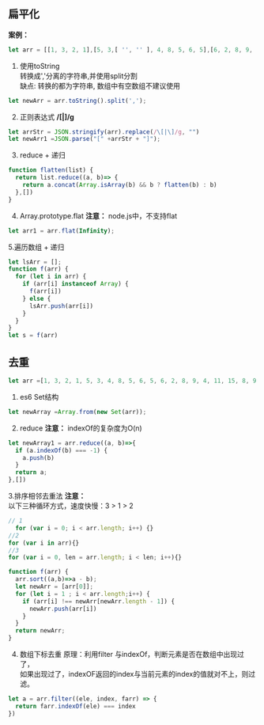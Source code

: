 ## 扁平化
**案例：**
```javascript
let arr = [[1, 3, 2, 1],[5, 3,[ '', '' ], 4, 8, 5, 6, 5],[6, 2, 8, 9, [4, 11, 15, 8, 9, 12, [12, 13, [10], 14]]], 16];
```
1. 使用toString  
转换成','分离的字符串,并使用split分割  
缺点: 转换的都为字符串, 数组中有空数组不建议使用
```javascript
let newArr = arr.toString().split(',');
```
2. 正则表达式
**/\[|\]/g**
```javascript
let arrStr = JSON.stringify(arr).replace(/\[|\]/g, "")
let newArr1 =JSON.parse("[" +arrStr + "]");
```
3. reduce + 递归
```javascript
function flatten(list) {
  return list.reduce((a, b)=> {
    return a.concat(Array.isArray(b) && b ? flatten(b) : b)
  },[])
}
```
4. Array.prototype.flat
**注意：**  node.js中，不支持flat
```javascript
let arr1 = arr.flat(Infinity);
```

5.遍历数组 + 递归
```javascript
let lsArr = [];
function f(arr) {
  for (let i in arr) {
    if (arr[i] instanceof Array) {
      f(arr[i])
    } else {
      lsArr.push(arr[i])
    }
  }
}
let s = f(arr)
```


## 去重
```javascript
let arr =[1, 3, 2, 1, 5, 3, 4, 8, 5, 6, 5, 6, 2, 8, 9, 4, 11, 15, 8, 9, 12, 12, 13, 10, 14, 16]
```
1. es6 Set结构
```javascript
let newArray =Array.from(new Set(arr));
```
2. reduce
**注意：** indexOf的复杂度为O(n)
```javascript
let newArray1 = arr.reduce((a, b)=>{
  if (a.indexOf(b) === -1) {
    a.push(b)
  }
  return a;
},[])
```

3.排序相邻去重法
**注意：**  
以下三种循环方式，速度快慢：3 > 1 > 2
```javascript
// 1
  for (var i = 0; i < arr.length; i++) {}
//2
for (var i in arr){}
//3
for (var i = 0, len = arr.length; i < len; i++){}
```

```javascript
function f(arr) {
  arr.sort((a,b)=>a - b);
  let newArr = [arr[0]];
  for (let i = 1 ; i < arr.length;i++) {
    if (arr[i] !== newArr[newArr.length - 1]) {
      newArr.push(arr[i])
    }
  }
  return newArr;
}
```

4. 数组下标去重
原理：利用filter 与indexOf，判断元素是否在数组中出现过了，  
如果出现过了，indexOF返回的index与当前元素的index的值就对不上，则过滤。
```javascript
let a = arr.filter((ele, index, farr) => {
  return farr.indexOf(ele) === index
})
```


